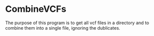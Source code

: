 # CombineVCFs

The purpose of this program is to get all vcf files in a directory and to combine them into a single file, ignoring the dublicates.
